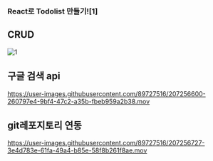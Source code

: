### React로 Todolist 만들기![1]

## CRUD
![1](https://user-images.githubusercontent.com/89727516/207257222-7d62703f-15a7-4d04-b998-2221c40edbab.gif)


## 구글 검색 api
https://user-images.githubusercontent.com/89727516/207256600-260797e4-9bf4-47c2-a35b-fbeb959a2b38.mov

## git레포지토리 연동
https://user-images.githubusercontent.com/89727516/207256727-3e4d783e-61fa-49a4-b85e-58f8b261f8ae.mov

